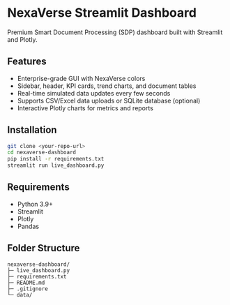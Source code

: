 # NexaVerse Streamlit Dashboard

Premium Smart Document Processing (SDP) dashboard built with Streamlit and Plotly.

## Features
- Enterprise-grade GUI with NexaVerse colors
- Sidebar, header, KPI cards, trend charts, and document tables
- Real-time simulated data updates every few seconds
- Supports CSV/Excel data uploads or SQLite database (optional)
- Interactive Plotly charts for metrics and reports

## Installation

```bash
git clone <your-repo-url>
cd nexaverse-dashboard
pip install -r requirements.txt
streamlit run live_dashboard.py
```

## Requirements
- Python 3.9+
- Streamlit
- Plotly
- Pandas

## Folder Structure
```
nexaverse-dashboard/
├─ live_dashboard.py
├─ requirements.txt
├─ README.md
├─ .gitignore
└─ data/
```
